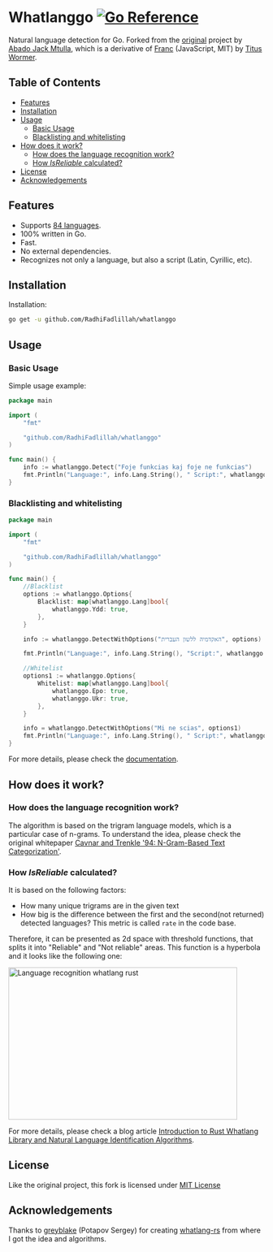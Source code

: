 # Whatlanggo [![Go Reference][goref-badge]][goref-page]

Natural language detection for Go. Forked from the [original][original-repo] project by [Abado Jack Mtulla][abadojack], which is a derivative of [Franc][franc] (JavaScript, MIT) by [Titus Wormer][franc-author].

## Table of Contents

- [Features](#features)
- [Installation](#installation)
- [Usage](#usage)
  - [Basic Usage](#basic-usage)
  - [Blacklisting and whitelisting](#blacklisting-and-whitelisting)
- [How does it work?](#how-does-it-work)
  - [How does the language recognition work?](#how-does-the-language-recognition-work)
  - [How _IsReliable_ calculated?](#how-isreliable-calculated)
- [License](#license)
- [Acknowledgements](#acknowledgements)

## Features

- Supports [84 languages](./SUPPORTED_LANGUAGES.md).
- 100% written in Go.
- Fast.
- No external dependencies.
- Recognizes not only a language, but also a script (Latin, Cyrillic, etc).

## Installation

Installation:

```sh
go get -u github.com/RadhiFadlillah/whatlanggo
```

## Usage

### Basic Usage

Simple usage example:

```go
package main

import (
	"fmt"

	"github.com/RadhiFadlillah/whatlanggo"
)

func main() {
	info := whatlanggo.Detect("Foje funkcias kaj foje ne funkcias")
	fmt.Println("Language:", info.Lang.String(), " Script:", whatlanggo.Scripts[info.Script], " Confidence: ", info.Confidence)
}
```

### Blacklisting and whitelisting

```go
package main

import (
	"fmt"

	"github.com/RadhiFadlillah/whatlanggo"
)

func main() {
	//Blacklist
	options := whatlanggo.Options{
		Blacklist: map[whatlanggo.Lang]bool{
			whatlanggo.Ydd: true,
		},
	}

	info := whatlanggo.DetectWithOptions("האקדמיה ללשון העברית", options)

	fmt.Println("Language:", info.Lang.String(), "Script:", whatlanggo.Scripts[info.Script])

	//Whitelist
	options1 := whatlanggo.Options{
		Whitelist: map[whatlanggo.Lang]bool{
			whatlanggo.Epo: true,
			whatlanggo.Ukr: true,
		},
	}

	info = whatlanggo.DetectWithOptions("Mi ne scias", options1)
	fmt.Println("Language:", info.Lang.String(), " Script:", whatlanggo.Scripts[info.Script])
}
```

For more details, please check the [documentation][goref-page].

## How does it work?

### How does the language recognition work?

The algorithm is based on the trigram language models, which is a particular case of n-grams. To understand the idea, please check the original whitepaper [Cavnar and Trenkle '94: N-Gram-Based Text Categorization'][original-paper].

### How _IsReliable_ calculated?

It is based on the following factors:

- How many unique trigrams are in the given text
- How big is the difference between the first and the second(not returned) detected languages? This metric is called `rate` in the code base.

Therefore, it can be presented as 2d space with threshold functions, that splits it into "Reliable" and "Not reliable" areas.
This function is a hyperbola and it looks like the following one:

<img alt="Language recognition whatlang rust" src="https://raw.githubusercontent.com/RadhiFadlillah/whatlanggo/master/images/whatlang_is_reliable.png" width="450" height="300" />

For more details, please check a blog article [Introduction to Rust Whatlang Library and Natural Language Identification Algorithms][greyblake-blog].

## License

Like the original project, this fork is licensed under [MIT License](./LICENSE)

## Acknowledgements

Thanks to [greyblake] (Potapov Sergey) for creating [whatlang-rs] from where I got the idea and algorithms.

[goref-badge]: https://pkg.go.dev/badge/github.com/RadhiFadlillah/whatlanggo.svg
[goref-page]: https://pkg.go.dev/github.com/RadhiFadlillah/whatlanggo
[original-repo]: https://github.com/abadojack/whatlanggo
[abadojack]: https://github.com/abadojack
[franc]: https://github.com/wooorm/franc
[franc-author]: https://github.com/wooorm
[original-paper]: https://www.researchgate.net/publication/2375544_N-Gram-Based_Text_Categorization
[greyblake]: https://github.com/greyblake
[greyblake-blog]: https://www.greyblake.com/blog/2017-07-30-introduction-to-rust-whatlang-library-and-natural-language-identification-algorithms/
[whatlang-rs]: https://github.com/greyblake/whatlang-rs
